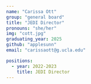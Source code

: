```yaml
---
name: "Carissa Ott"
group: "general board"
title: "JEDI Director"
pronouns: "she/her"
img: "cott.jpg"
graduating_year: 2025
github: "applesunn"
email: "carissaott@g.ucla.edu"

positions:
  - year: 2022-2023
    title: JEDI Director
---
```

